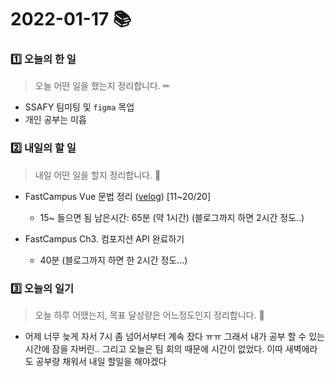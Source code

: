 # 2022-01-17 📚

### 1️⃣ 오늘의 한 일 

> 오늘 어떤 일을 했는지 정리합니다. ✏

- SSAFY 팀미팅 및 `figma` 목업
- 개인 공부는 미흡


### 2️⃣ 내일의 할 일

> 내일 어떤 일을 할지 정리합니다. 🌟

- FastCampus Vue 문법 정리 ([velog](https://velog.io/@onehousesilver)) [11~20/20]
  - 15~ 들으면 됨 남은시간: 65분 (약 1시간) (블로그까지 하면 2시간 정도..)

- FastCampus Ch3. 컴포지션 API 완료하기
  - 40분 (블로그까지 하면 한 2시간 정도...)

### 3️⃣ 오늘의 일기

> 오늘 하루 어땠는지, 목표 달성량은 어느정도인지 정리합니다. 🎯

- 어제 너무 늦게 자서 7시 좀 넘어서부터 계속 잤다 ㅠㅠ 그래서 내가 공부 할 수 있는 시간에 잠을 자버린.. 그리고 오늘은 팀 회의 때문에 시간이 없었다. 이따 새벽에라도 공부량 채워서 내일 할일을 해야겠다

